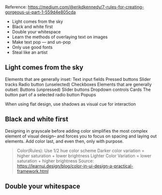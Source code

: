 

Reference: 
https://medium.com/@erikdkennedy/7-rules-for-creating-gorgeous-ui-part-1-559d4e805cda



* Light comes from the sky
* Black and white first
* Double your whitespace
* Learn the methods of overlaying text on images
* Make text pop — and un-pop
* Only use good fonts
* Steal like an artist


## Light comes from the sky

Elements that are generally inset:
Text input fields
Pressed buttons
Slider tracks
Radio button (unselected)
Checkboxes
Elements that are generally outset:
Buttons (unpressed)
Slider buttons
Dropdown controls
Cards
The button part of a selected radio button
Popups

When using flat design, use shadows as visual cue for interaction

## Black and white first
Designing in grayscale before adding color simplifies the most complex element of visual design– and forces you to focus on spacing and laying out elements.
Add color last, and even then, only with purpose.

>Color(Rules):
>Use 1/2 hue color scheme
>Darker color variation = higher saturation + lower brightness
>Lighter Color Variation = lower saturation + higher brightness
>Source: https://learnui.design/blog/color-in-ui-design-a-practical-framework.html


## Double your whitespace

